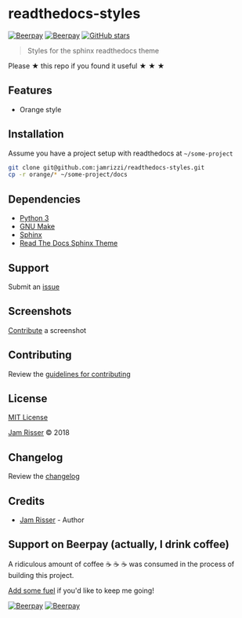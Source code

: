 # readthedocs-styles

[![Beerpay](https://beerpay.io/jamrizzi/readthedocs-styles/badge.svg?style=beer-square)](https://beerpay.io/jamrizzi/readthedocs-styles)
[![Beerpay](https://beerpay.io/jamrizzi/readthedocs-styles/make-wish.svg?style=flat-square)](https://beerpay.io/jamrizzi/readthedocs-styles?focus=wish)
[![GitHub stars](https://img.shields.io/github/stars/jamrizzi/readthedocs-styles.svg?style=social&label=Stars)](https://github.com/jamrizzi/readthedocs-styles)

> Styles for the sphinx readthedocs theme

Please &#9733; this repo if you found it useful &#9733; &#9733; &#9733;


## Features

* Orange style


## Installation

Assume you have a project setup with readthedocs at `~/some-project`

```sh
git clone git@github.com:jamrizzi/readthedocs-styles.git
cp -r orange/* ~/some-project/docs
```


## Dependencies

* [Python 3](https://www.python.org)
* [GNU Make](https://www.gnu.org/software/make)
* [Sphinx](http://www.sphinx-doc.org)
* [Read The Docs Sphinx Theme](https://sphinx-rtd-theme.readthedocs.io)


## Support

Submit an [issue](https://github.com/jamrizzi/readthedocs-styles/issues/new)


## Screenshots

[Contribute](https://github.com/jamrizzi/readthedocs-styles/blob/master/CONTRIBUTING.md) a screenshot


## Contributing

Review the [guidelines for contributing](https://github.com/jamrizzi/readthedocs-styles/blob/master/CONTRIBUTING.md)


## License

[MIT License](https://github.com/jamrizzi/readthedocs-styles/blob/master/LICENSE)

[Jam Risser](https://jam.jamrizzi.com) &copy; 2018


## Changelog

Review the [changelog](https://github.com/jamrizzi/readthedocs-styles/blob/master/CHANGELOG.md)


## Credits

* [Jam Risser](https://jam.jamrizzi.com) - Author


## Support on Beerpay (actually, I drink coffee)

A ridiculous amount of coffee :coffee: :coffee: :coffee: was consumed in the process of building this project.

[Add some fuel](https://beerpay.io/jamrizzi/readthedocs-styles) if you'd like to keep me going!

[![Beerpay](https://beerpay.io/jamrizzi/readthedocs-styles/badge.svg?style=beer-square)](https://beerpay.io/jamrizzi/readthedocs-styles)
[![Beerpay](https://beerpay.io/jamrizzi/readthedocs-styles/make-wish.svg?style=flat-square)](https://beerpay.io/jamrizzi/readthedocs-styles?focus=wish)
